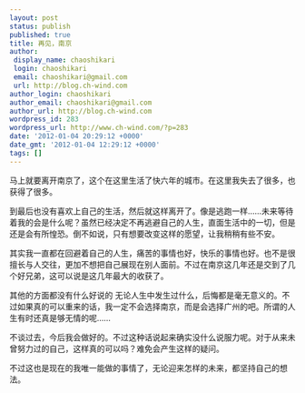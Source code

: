 ```yaml
---
layout: post
status: publish
published: true
title: 再见，南京
author:
 display_name: chaoshikari
 login: chaoshikari
 email: chaoshikari@gmail.com
 url: http://blog.ch-wind.com
author_login: chaoshikari
author_email: chaoshikari@gmail.com
author_url: http://blog.ch-wind.com
wordpress_id: 283
wordpress_url: http://www.ch-wind.com/?p=283
date: '2012-01-04 20:29:12 +0000'
date_gmt: '2012-01-04 12:29:12 +0000'
tags: []
---
```

马上就要离开南京了，这个在这里生活了快六年的城市。在这里我失去了很多，也获得了很多。


到最后也没有喜欢上自己的生活，然后就这样离开了。像是逃跑一样……未来等待着我的会是什么呢？虽然已经决定不再逃避自己的人生，直面生活中的一切，但是还是会有所惶恐。倒不如说，只有想要改变这样的愿望，让我稍稍有些不安。


其实我一直都在回避着自己的人生，痛苦的事情也好，快乐的事情也好。也不是很擅长与人交往，更加不想把自己展现在别人面前。不过在南京这几年还是交到了几个好兄弟，这可以说是这几年最大的收获了。


其他的方面都没有什么好说的 无论人生中发生过什么，后悔都是毫无意义的。不过如果真的可以重来的话，我一定不会选择南京，而是会选择广州的吧。所谓的人生有时还真是够无情的呢……


不谈过去，今后我会做好的。不过这种话说起来确实没什么说服力呢。对于从来未曾努力过的自己，这样真的可以吗？难免会产生这样的疑问。


不过这也是现在的我唯一能做的事情了，无论迎来怎样的未来，都坚持自己的想法。


